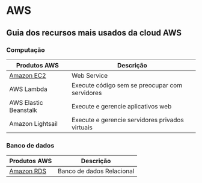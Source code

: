# AWS

## Guia dos recursos mais usados da cloud AWS

### Computação

Produtos AWS | Descrição
---------    | ------------
[Amazon EC2](https://aws.amazon.com/pt/ec2/?hp=tile&so-exp=below)   | Web Service 
AWS Lambda   | Execute código sem se preocupar com servidores
AWS Elastic Beanstalk  | Execute e gerencie aplicativos web
Amazon Lightsail | Execute e gerencie servidores privados virtuais


### Banco de dados

Produtos AWS | Descrição
----------  | -------------
[Amazon RDS](https://github.com/amaurybsouza/AWS/blob/master/RDS/conceitos.txt) | Banco de dados Relacional


                








